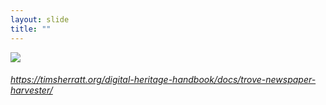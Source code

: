 ```yaml
---
layout: slide
title: ""
---
```



<section>
<a class="" href="https://timsherratt.org/digital-heritage-handbook/docs/trove-newspaper-harvester/"><img class="rotate-right" src="{{ site.baseurl }}/assets/images/harvester.png"></a>
<h6 class="rotate-right"><a class="external" href="https://timsherratt.org/digital-heritage-handbook/docs/trove-newspaper-harvester/">https://timsherratt.org/digital-heritage-handbook/docs/trove-newspaper-harvester/</a></h6>
</section>